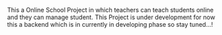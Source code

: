 This a Online School Project in which teachers can teach students online and they can manage student. This Project is under development for now this a backend which is in currently in developing phase so stay tuned...!